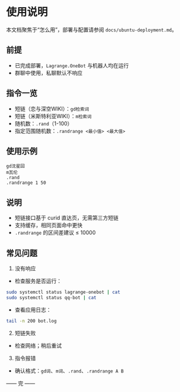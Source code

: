 # 使用说明

本文档聚焦于“怎么用”，部署与配置请参阅 `docs/ubuntu-deployment.md`。

## 前提

- 已完成部署，`Lagrange.OneBot` 与机器人均在运行
- 群聊中使用，私聊默认不响应

## 指令一览

- 短链（恋与深空WIKI）：`gd检索词`
- 短链（米斯特利亚WIKI）：`m检索词`
- 随机数：`.rand`（1-100）
- 指定范围随机数：`.randrange <最小值> <最大值>`

## 使用示例

```text
gd沈星回
m瓦伦
.rand
.randrange 1 50
```

## 说明

- 短链接口基于 curid 直达页，无需第三方短链
- 支持缓存，相同页面命中更快
- `.randrange` 的区间差建议 ≤ 10000

## 常见问题

1) 没有响应
- 检查服务是否运行：
```bash
sudo systemctl status lagrange-onebot | cat
sudo systemctl status qq-bot | cat
```
- 查看应用日志：
```bash
tail -n 200 bot.log
```

2) 短链失败
- 检查网络；稍后重试

3) 指令报错
- 确认格式：`gd词`、`m词`、`.rand`、`.randrange A B`

—— 完 ——
